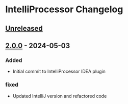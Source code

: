 <!-- Keep a Changelog guide -> https://keepachangelog.com -->

# IntelliProcessor Changelog

## [Unreleased]

## [2.0.0] - 2024-05-03

### Added

- Initial commit to IntelliProcessor IDEA plugin

### fixed

- Updated IntelliJ version and refactored code

[Unreleased]: https://github.com/Polyfrost/IntelliProcessor/compare/v2.0.0...HEAD
[2.0.0]: https://github.com/Polyfrost/IntelliProcessor/commits/v2.0.0
